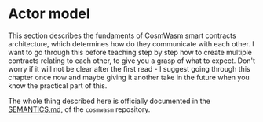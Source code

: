 # Actor model

This section describes the fundaments of CosmWasm smart contracts architecture, which determines how do they communicate
with each other. I want to go through this before teaching step by step how to create multiple contracts relating to each
other, to give you a grasp of what to expect. Don't worry if it will not be clear after the first read - I suggest going
through this chapter once now and maybe giving it another take in the future when you know the practical part of this.

The whole thing described here is officially documented in the
[SEMANTICS.md](https://github.com/CosmWasm/cosmwasm/blob/main/SEMANTICS.md), of the `cosmwasm` repository.
